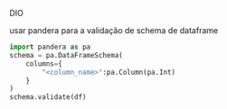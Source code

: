 DIO

usar pandera para a validação de schema de dataframe
```python
import pandera as pa
schema = pa.DataFrameSchema(
    columns={
        "<column_name>":pa.Column(pa.Int)
    }
)
schema.validate(df)
```
